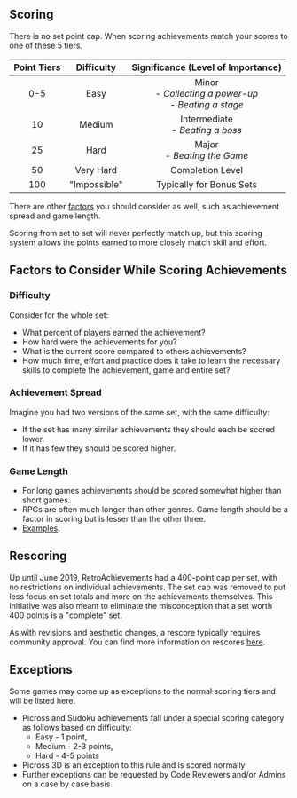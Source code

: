 ## Scoring

There is no set point cap. When scoring achievements match your scores to one of these 5 tiers.

| Point Tiers | Difficulty | Significance (Level of Importance) |
| :-: |  :-: |  :-: |
| 0-5 | Easy | Minor<br>- *Collecting a power-up*<br>- *Beating a stage* |
| 10 | Medium | Intermediate<br>- *Beating a boss* |
| 25 | Hard | Major<br> - *Beating the Game* |
| 50 | Very Hard | Completion Level|
| 100 | "Impossible" | Typically for Bonus Sets |


There are other [factors](#factors-to-consider-while-scoring-achievements) you should consider as well, such as achievement spread and game length.

Scoring from set to set will never perfectly match up, but this scoring system allows the points earned to more closely match skill and effort.

## Factors to Consider While Scoring Achievements

### Difficulty

Consider for the whole set:
- What percent of players earned the achievement?
- How hard were the achievements for you?
- What is the current score compared to others achievements?
- How much time, effort and practice does it take to learn the necessary skills to complete the achievement, game and entire set?

### Achievement Spread

Imagine you had two versions of the same set, with the same difficulty:
- If the set has many similar achievements they should each be scored lower.
- If it has few they should be scored higher.

### Game Length
- For long games achievements should be scored somewhat higher than short games.
- RPGs are often much longer than other genres. Game length should be a factor in scoring but is lesser than the other three.
- [Examples](https://retroachievements.org/viewtopic.php?t=9050&c=47755).

## Rescoring

Up until June 2019, RetroAchievements had a 400-point cap per set, with no restrictions on individual achievements. The set cap was removed to put less focus on set totals and more on the achievements themselves. This initiative was also meant to eliminate the misconception that a set worth 400 points is a "complete" set. 

As with revisions and aesthetic changes, a rescore typically requires community approval. You can find more information on rescores [here](https://docs.retroachievements.org/Achievement-Set-Revisions/).

## Exceptions
Some games may come up as exceptions to the normal scoring tiers and will be listed here.
- Picross and Sudoku achievements fall under a special scoring category as follows based on difficulty:
  - Easy - 1 point,
  - Medium - 2-3 points,
  - Hard - 4-5 points
- Picross 3D is an exception to this rule and is scored normally
- Further exceptions can be requested by Code Reviewers and/or Admins on a case by case basis